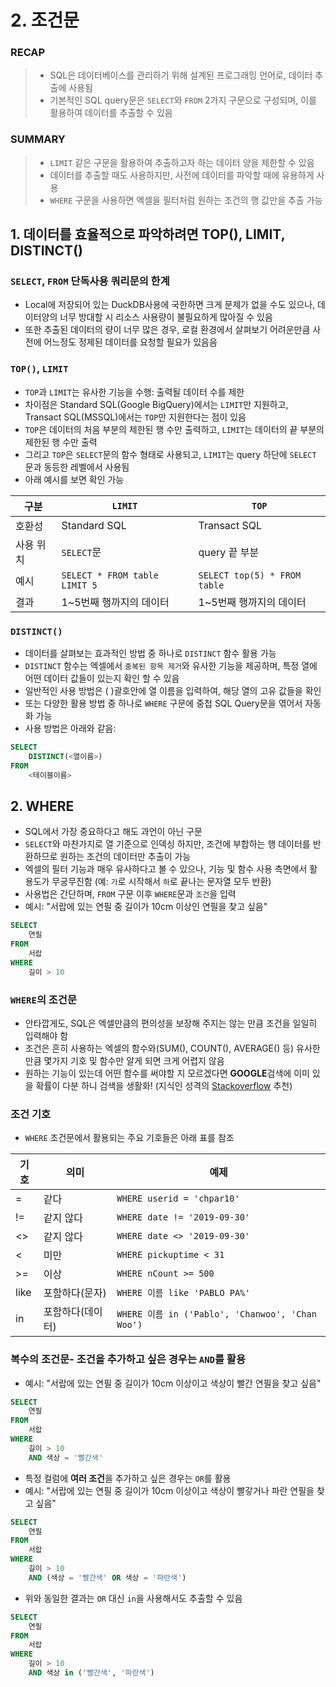 # 2. 조건문

### RECAP
> - SQL은 데이터베이스를 관리하기 위해 설계된 프로그래밍 언어로, 데이터 추출에 사용됨
> - 기본적인 SQL query문은 `SELECT`와 `FROM` 2가지 구문으로 구성되며, 이를 활용하여 데이터를 추출할 수 있음

### SUMMARY
> - `LIMIT` 같은 구문을 활용하여 추출하고자 하는 데이터 양을 제한할 수 있음
> - 데이터를 추출할 때도 사용하지만, 사전에 데이터를 파악할 때에 유용하게 사용
> - `WHERE` 구문을 사용하면 엑셀을 필터처럼 원하는 조건의 행 값만을 추출 가능

## 1. 데이터를 효율적으로 파악하려면 TOP(), LIMIT, DISTINCT()

### `SELECT`, `FROM` 단독사용 쿼리문의 한계
- Local에 저장되어 있는 DuckDB사용에 국한하면 크게 문제가 없을 수도 있으나, 데이터양의 너무 방대할 시 리소스 사용량이 불필요하게 많아질 수 있음
- 또한 추출된 데이터의 량이 너무 많은 경우, 로컬 환경에서 살펴보기 어려운만큼 사전에 어느정도 정제된 데이터를 요청할 필요가 있음음

### `TOP()`, `LIMIT`
- `TOP`과 `LIMIT`는 유사한 기능을 수행: 출력될 데이터 수를 제한
- 차이점은 Standard SQL(Google BigQuery)에서는 `LIMIT`만 지원하고, Transact SQL(MSSQL)에서는 `TOP`만 지원한다는 점이 있음
- `TOP`은 데이터의 처음 부분의 제한된 행 수만 출력하고, `LIMIT`는 데이터의 끝 부분의 제한된 행 수만 출력
- 그리고 `TOP`은 `SELECT`문의 함수 형태로 사용되고, `LIMIT`는 query 하단에 `SELECT` 문과 동등한 레벨에서 사용됨
- 아래 예시를 보면 확인 가능

|구분|`LIMIT`|`TOP`|
|---|---|---|
|호환성|Standard SQL|Transact SQL|
|사용 위치|`SELECT`문|query 끝 부분|
|예시|`SELECT * FROM table LIMIT 5`|`SELECT top(5) * FROM table`|
|결과| 1~5번째 행까지의 데이터| 1~5번째 행까지의 데이터|

### `DISTINCT()`
- 데이터를 살펴보는 효과적인 방법 중 하나로 `DISTINCT` 함수 활용 가능
- `DISTINCT` 함수는 엑셀에서 `중복된 항목 제거`와 유사한 기능을 제공하며, 특정 열에 어떤 데이터 값들이 있는지 확인 할 수 있음
- 일반적인 사용 방법은 ( )괄호안에 열 이름을 입력하여, 해당 열의 고유 값들을 확인
- 또는 다양한 활용 방법 중 하나로 `WHERE` 구문에 중첩 SQL Query문을 엮어서 자동화 가능
- 사용 방법은 아래와 같음:
```sql
SELECT
    DISTINCT(<열이름>)
FROM
    <테이블이름>
```

## 2. WHERE
- SQL에서 가장 중요하다고 해도 과언이 아닌 구문
- `SELECT`와 마찬가지로 열 기준으로 인덱싱 하지만, 조건에 부합하는 행 데이터를 반환하므로 원하는 조건의 데이터만 추출이 가능
- 엑셀의 필터 기능과 매우 유사하다고 볼 수 있으나, 기능 및 함수 사용 측면에서 활용도가 무궁무진함 (예: `가`로 시작해서 `하`로 끝나는 문자열 모두 반환)
- 사용법은 간단하며, `FROM` 구문 이후 `WHERE`문과 `조건`을 입력
- 예시: "서랍에 있는 연필 중 길이가 10cm 이상인 연필을 찾고 싶음"
```sql
SELECT
    연필
FROM
    서랍
WHERE
    길이 > 10
```

### `WHERE`의 조건문
- 안타깝게도, SQL은 엑셀만큼의 편의성을 보장해 주지는 않는 만큼 조건을 일일히 입력해야 함
- 조건은 흔히 사용하는 엑셀의 함수와(SUM(), COUNT(), AVERAGE() 등) 유사한 만큼 몇가지 기호 및 함수만 알게 되면 크게 어렵지 않음
- 원하는 기능이 있는데 어떤 함수를 써야할 지 모르겠다면 **GOOGLE**검색에 이미 있을 확률이 다분 하니 검색을 생활화! (지식인 성격의 [Stackoverflow](http://stackoverflow.com) 추천)

### 조건 기호
- `WHERE` 조건문에서 활용되는 주요 기호들은 아래 표를 참조

|기호|의미|예제|
|---|---|---|
|=| 같다|`WHERE userid = 'chpar10'` 
|!=| 같지 않다| `WHERE date != '2019-09-30'`
|<>| 같지 않다| `WHERE date <> '2019-09-30'`
|<| 미만| `WHERE pickuptime < 31`
|>=| 이상| `WHERE nCount >= 500`
|like| 포함하다(문자)| `WHERE 이름 like 'PABLO PA%'`
|in|포함하다(데이터)| `WHERE 이름 in ('Pablo', 'Chanwoo', 'Chan Woo')`

### 복수의 조건문- 조건을 추가하고 싶은 경우는 `AND`를 활용
- 예시: "서랍에 있는 연필 중 길이가 10cm 이상이고 색상이 빨간 연필을 찾고 싶음"

```sql
SELECT
    연필
FROM
    서랍
WHERE
    길이 > 10
    AND 색상 = '빨간색'
```
- 특정 컬럼에 **여러 조건**을 추가하고 싶은 경우는 `OR`를 활용
- 예시: "서랍에 있는 연필 중 길이가 10cm 이상이고 색상이 빨갛거나 파란 연필을 찾고 싶음"
```sql
SELECT
    연필
FROM
    서랍
WHERE
    길이 > 10
    AND (색상 = '빨간색' OR 색상 = '파란색')
```

- 위와 동일한 결과는 `OR` 대신 `in`을 사용해서도 추출할 수 있음
```sql
SELECT
    연필
FROM
    서랍
WHERE
    길이 > 10
    AND 색상 in ('빨간색', '파란색')
```
